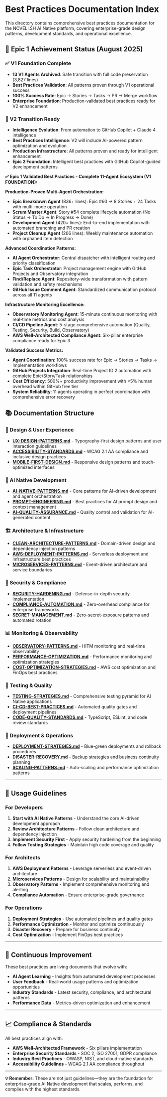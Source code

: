 # Best Practices Documentation Index

This directory contains comprehensive best practices documentation for the NOVELI.SH AI Native platform, covering enterprise-grade design patterns, development standards, and operational excellence.

## 🎯 **Epic 1 Achievement Status (August 2025)**

### ✅ **V1 Foundation Complete**
- **13 V1 Agents Archived**: Safe transition with full code preservation (3,827 lines)
- **Best Practices Validation**: All patterns proven through V1 operational success
- **100% Success Rate**: Epic → Stories → Tasks → PR → Merge workflow
- **Enterprise Foundation**: Production-validated best practices ready for V2 enhancement

### 🚀 **V2 Transition Ready**
- **Intelligence Evolution**: From automation to GitHub Copilot + Claude 4 intelligence
- **Best Practices Intelligence**: V2 will include AI-powered pattern optimization and evolution
- **Production Infrastructure**: All patterns proven and ready for intelligent enhancement
- **Epic 2 Foundation**: Intelligent best practices with GitHub Copilot-guided development patterns

**✅ Epic 1 Validated Best Practices - Complete 11-Agent Ecosystem (V1 FOUNDATION):**

**Production-Proven Multi-Agent Orchestration:**

- **Epic Breakdown Agent** (836+ lines): Epic #60 → 8 Stories + 24 Tasks with multi-mode operation
- **Scrum Master Agent**: Story #54 complete lifecycle automation (No Status → To Do → In Progress → Done)
- **Development Agent** (420+ lines): End-to-end implementation with automated branching and PR creation
- **Project Cleanup Agent** (266 lines): Weekly maintenance automation with orphaned item detection

**Advanced Coordination Patterns:**

- **AI Agent Orchestrator**: Central dispatcher with intelligent routing and priority classification
- **Epic Task Orchestrator**: Project management engine with GitHub Projects and Observatory integration
- **Find/Replace Agent**: Repository-wide transformation with pattern validation and safety mechanisms
- **GitHub Issue Comment Agent**: Standardized communication protocol across all 11 agents

**Infrastructure Monitoring Excellence:**

- **Observatory Monitoring Agent**: 15-minute continuous monitoring with real-time metrics and cost analysis
- **CI/CD Pipeline Agent**: 5-stage comprehensive automation (Quality, Testing, Security, Build, Observatory)
- **AWS Well-Architected Compliance Agent**: Six-pillar enterprise compliance ready for Epic 3

**Validated Success Metrics:**

- **Agent Coordination**: 100% success rate for Epic → Stories → Tasks → Implementation workflows
- **GitHub Projects Integration**: Real-time Project ID 2 automation with complete Epic/Story/Task relationships
- **Cost Efficiency**: 500%+ productivity improvement with <5% human overhead within GitHub free tier
- **System Reliability**: 11 agents operating in perfect coordination with comprehensive error recovery

## 📚 Documentation Structure

### 🎨 Design & User Experience

- **[UX-DESIGN-PATTERNS.md](./UX-DESIGN-PATTERNS.md)** - Typography-first design patterns and user interaction guidelines
- **[ACCESSIBILITY-STANDARDS.md](./ACCESSIBILITY-STANDARDS.md)** - WCAG 2.1 AA compliance and inclusive design practices
- **[MOBILE-FIRST-DESIGN.md](./MOBILE-FIRST-DESIGN.md)** - Responsive design patterns and touch-optimized interfaces

### 🤖 AI Native Development

- **[AI-NATIVE-PATTERNS.md](./AI-NATIVE-PATTERNS.md)** - Core patterns for AI-driven development and agent orchestration
- **[PROMPT-ENGINEERING.md](./PROMPT-ENGINEERING.md)** - Best practices for AI prompt design and context management
- **[AI-QUALITY-ASSURANCE.md](./AI-QUALITY-ASSURANCE.md)** - Quality control and validation for AI-generated content

### 🏗️ Architecture & Infrastructure

- **[CLEAN-ARCHITECTURE-PATTERNS.md](./CLEAN-ARCHITECTURE-PATTERNS.md)** - Domain-driven design and dependency injection patterns
- **[AWS-DEPLOYMENT-PATTERNS.md](./AWS-DEPLOYMENT-PATTERNS.md)** - Serverless deployment and infrastructure best practices
- **[MICROSERVICES-PATTERNS.md](./MICROSERVICES-PATTERNS.md)** - Event-driven architecture and service boundaries

### 🔐 Security & Compliance

- **[SECURITY-HARDENING.md](./SECURITY-HARDENING.md)** - Defense-in-depth security implementation
- **[COMPLIANCE-AUTOMATION.md](./COMPLIANCE-AUTOMATION.md)** - Zero-overhead compliance for enterprise frameworks
- **[SECRET-MANAGEMENT.md](./SECRET-MANAGEMENT.md)** - Zero-secret-exposure patterns and automated rotation

### 📊 Monitoring & Observability

- **[OBSERVATORY-PATTERNS.md](./OBSERVATORY-PATTERNS.md)** - HITM monitoring and real-time observability
- **[PERFORMANCE-OPTIMIZATION.md](./PERFORMANCE-OPTIMIZATION.md)** - Performance monitoring and optimization strategies
- **[COST-OPTIMIZATION-STRATEGIES.md](./COST-OPTIMIZATION-STRATEGIES.md)** - AWS cost optimization and FinOps best practices

### 🧪 Testing & Quality

- **[TESTING-STRATEGIES.md](./TESTING-STRATEGIES.md)** - Comprehensive testing pyramid for AI Native applications
- **[CI-CD-BEST-PRACTICES.md](./CI-CD-BEST-PRACTICES.md)** - Automated quality gates and deployment pipelines
- **[CODE-QUALITY-STANDARDS.md](./CODE-QUALITY-STANDARDS.md)** - TypeScript, ESLint, and code review standards

### 🚀 Deployment & Operations

- **[DEPLOYMENT-STRATEGIES.md](./DEPLOYMENT-STRATEGIES.md)** - Blue-green deployments and rollback procedures
- **[DISASTER-RECOVERY.md](./DISASTER-RECOVERY.md)** - Backup strategies and business continuity planning
- **[SCALING-PATTERNS.md](./SCALING-PATTERNS.md)** - Auto-scaling and performance optimization patterns

---

## 🎯 Usage Guidelines

### For Developers

1. **Start with AI Native Patterns** - Understand the core AI-driven development approach
2. **Review Architecture Patterns** - Follow clean architecture and dependency injection
3. **Implement Security First** - Apply security hardening from the beginning
4. **Follow Testing Strategies** - Maintain high code coverage and quality

### For Architects

1. **AWS Deployment Patterns** - Leverage serverless and event-driven architecture
2. **Microservices Patterns** - Design for scalability and maintainability
3. **Observatory Patterns** - Implement comprehensive monitoring and alerting
4. **Compliance Automation** - Ensure enterprise-grade governance

### For Operations

1. **Deployment Strategies** - Use automated pipelines and quality gates
2. **Performance Optimization** - Monitor and optimize continuously
3. **Disaster Recovery** - Prepare for business continuity
4. **Cost Optimization** - Implement FinOps best practices

---

## 🔄 Continuous Improvement

These best practices are living documents that evolve with:

- **AI Agent Learning** - Insights from automated development processes
- **User Feedback** - Real-world usage patterns and optimization opportunities
- **Industry Standards** - Latest security, compliance, and architectural patterns
- **Performance Data** - Metrics-driven optimization and enhancement

---

## 📈 Compliance & Standards

All best practices align with:

- **AWS Well-Architected Framework** - Six pillars implementation
- **Enterprise Security Standards** - SOC 2, ISO 27001, GDPR compliance
- **Industry Best Practices** - OWASP, NIST, and cloud-native standards
- **Accessibility Guidelines** - WCAG 2.1 AA compliance throughout

---

**💡 Remember:** These are not just guidelines—they are the foundation for enterprise-grade AI Native development that scales, performs, and complies with the highest standards.
